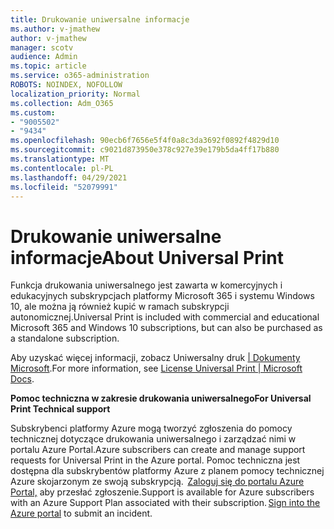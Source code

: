 ```yaml
---
title: Drukowanie uniwersalne informacje
ms.author: v-jmathew
author: v-jmathew
manager: scotv
audience: Admin
ms.topic: article
ms.service: o365-administration
ROBOTS: NOINDEX, NOFOLLOW
localization_priority: Normal
ms.collection: Adm_O365
ms.custom:
- "9005502"
- "9434"
ms.openlocfilehash: 90ecb6f7656e5f4f0a8c3da3692f0892f4829d10
ms.sourcegitcommit: c9021d873950e378c927e39e179b5da4ff17b880
ms.translationtype: MT
ms.contentlocale: pl-PL
ms.lasthandoff: 04/29/2021
ms.locfileid: "52079991"
---
```

# <a name="about-universal-print"></a><span data-ttu-id="96ffc-102">Drukowanie uniwersalne informacje</span><span class="sxs-lookup"><span data-stu-id="96ffc-102">About Universal Print</span></span>

<span data-ttu-id="96ffc-103">Funkcja drukowania uniwersalnego jest zawarta w komercyjnych i edukacyjnych subskrypcjach platformy Microsoft 365 i systemu Windows 10, ale można ją również kupić w ramach subskrypcji autonomicznej.</span><span class="sxs-lookup"><span data-stu-id="96ffc-103">Universal Print is included with commercial and educational Microsoft 365 and Windows 10 subscriptions, but can also be purchased as a standalone subscription.</span></span>

<span data-ttu-id="96ffc-104">Aby uzyskać więcej informacji, zobacz Uniwersalny druk [| Dokumenty Microsoft](https://docs.microsoft.com/universal-print/fundamentals/universal-print-license).</span><span class="sxs-lookup"><span data-stu-id="96ffc-104">For more information, see [License Universal Print | Microsoft Docs](https://docs.microsoft.com/universal-print/fundamentals/universal-print-license).</span></span>

<span data-ttu-id="96ffc-105">**Pomoc techniczna w zakresie drukowania uniwersalnego**</span><span class="sxs-lookup"><span data-stu-id="96ffc-105">**For Universal Print Technical support**</span></span>

<span data-ttu-id="96ffc-106">Subskrybenci platformy Azure mogą tworzyć zgłoszenia do pomocy technicznej dotyczące drukowania uniwersalnego i zarządzać nimi w portalu Azure Portal.</span><span class="sxs-lookup"><span data-stu-id="96ffc-106">Azure subscribers can create and manage support requests for Universal Print in the Azure portal.</span></span> <span data-ttu-id="96ffc-107">Pomoc techniczna jest dostępna dla subskrybentów platformy Azure z planem pomocy technicznej Azure skojarzonym ze swoją subskrypcją.  [Zaloguj się do portalu Azure Portal,](https://ms.portal.azure.com/#blade/Microsoft_Azure_Support/HelpAndSupportBlade/newsupportrequest) aby przesłać zgłoszenie.</span><span class="sxs-lookup"><span data-stu-id="96ffc-107">Support is available for Azure subscribers with an Azure Support Plan associated with their subscription. [Sign into the Azure portal](https://ms.portal.azure.com/#blade/Microsoft_Azure_Support/HelpAndSupportBlade/newsupportrequest) to submit an incident.</span></span>